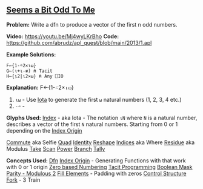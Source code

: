 ## [Seems a Bit Odd To Me](https://problems.tryapl.org/psets/2013.html?goto=P1_Seems_a_Bit_Odd_To_Me)

**Problem:** Write a dfn to produce a vector of the first n odd numbers.

**Video:** https://youtu.be/Mj4wyLKrBho
**Code:** https://github.com/abrudz/apl_quest/blob/main/2013/1.apl

**Example Solutions:**
```APL
F←{1-⍨2×⍳⍵}
G←(⍳+⍳-≢) ⍝ Tacit
H←{⍸2|⍳2×⍵} ⍝ Any ⎕IO
```
**Explanation:**
F←{1-⍨2×⍳⍵}
1. `⍳⍵` - Use [Iota](https://aplwiki.com/wiki/Index_Generator) to generate the first `⍵` natural numbers (1, 2, 3, 4 etc.)
2.  `-⍨` - 





**Glyphs Used:**
[Index](https://aplwiki.com/wiki/Index_Generator) - aka Iota - The notation `⍳N` where `N` is a natural number, describes a vector of the first `N` natural numbers. Starting from 0 or 1 depending on the [Index Origin](https://aplwiki.com/wiki/Index_origin) 

[Commute](https://aplwiki.com/wiki/Commute) aka Selfie
[Quad](https://aplwiki.com/wiki/Quad_name)
[Identity](https://aplwiki.com/wiki/Identity)
[Reshape](https://aplwiki.com/wiki/Reshape)
[Indices](https://aplwiki.com/wiki/Indices) aka Where
[Residue](https://aplwiki.com/wiki/Residue) aka Modulus 
[Take](https://aplwiki.com/wiki/Take)
[Scan](https://aplwiki.com/wiki/Scan)
[Power](https://aplwiki.com/wiki/Power_(function))
[Branch](https://aplwiki.com/wiki/Branch)
[Tally](https://aplwiki.com/wiki/Tally)


**Concepts Used:**
[Dfn](https://aplwiki.com/wiki/Dfn)
[Index Origin](https://aplwiki.com/wiki/Index_origin) - Generating Functions with that work with 0 or 1 origin
[Zero based Numbering](https://en.wikipedia.org/wiki/Zero-based_numbering)
[Tacit Programming](https://aplwiki.com/wiki/Tacit_programming)
[Boolean Mask](https://aplwiki.com/wiki/Boolean)
[Parity - Modulous 2](https://xpqz.github.io/cultivations/Functions2.html#magnitude-residue)
[Fill Elements](https://aplwiki.com/wiki/Fill_element) - Padding with zeros
[Control Structure](https://aplwiki.com/wiki/Control_structure)
[Fork](https://aplwiki.com/wiki/Train#3-trains) - 3 Train





